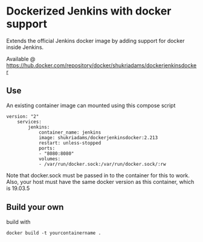 # Dockerized Jenkins with docker support

Extends the official Jenkins docker image by adding support for docker inside Jenkins.

Available @ https://hub.docker.com/repository/docker/shukriadams/dockerjenkinsdocker

## Use

An existing container image can mounted using this compose script

    version: "2"
        services:
            jenkins:
                container_name: jenkins
                image: shukriadams/dockerjenkinsdocker:2.213
                restart: unless-stopped
                ports:
                - "8080:8080"
                volumes:
                - /var/run/docker.sock:/var/run/docker.sock/:rw

Note that docker.sock must be passed in to the container for this to work. Also, your host must have the same docker version as this container, which is 19.03.5

## Build your own

build with

    docker build -t yourcontainername .
